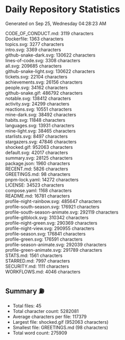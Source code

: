 # Daily Repository Statistics
Generated on Sep 25, Wednesday 04:28:23 AM  

CODE_OF_CONDUCT.md: 3119 characters  
Dockerfile: 1363 characters  
topics.svg: 3277 characters  
intro.svg: 3369 characters  
github-snake-dark.svg: 130622 characters  
lines-of-code.svg: 3308 characters  
all.svg: 209685 characters  
github-snake-light.svg: 130622 characters  
tickets.svg: 22104 characters  
achievements.svg: 26156 characters  
people.svg: 34162 characters  
github-snake.gif: 486792 characters  
notable.svg: 138412 characters  
activity.svg: 24299 characters  
reactions.svg: 10551 characters  
mine-dark.svg: 38492 characters  
habits.svg: 11848 characters  
languages.svg: 13931 characters  
mine-light.svg: 38465 characters  
starlists.svg: 8497 characters  
stargazers.svg: 47846 characters  
shocked.gif: 952063 characters  
default.svg: 42017 characters  
summary.svg: 28125 characters  
package.json: 1960 characters  
RECENT.md: 5826 characters  
GREETINGS.md: 98 characters  
pnpm-lock.yaml: 14272 characters  
LICENSE: 34523 characters  
compose.yaml: 1168 characters  
README.md: 16781 characters  
profile-night-rainbow.svg: 485647 characters  
profile-south-season.svg: 176921 characters  
profile-south-season-animate.svg: 292119 characters  
profile-gitblock.svg: 310342 characters  
profile-night-green.svg: 290369 characters  
profile-night-view.svg: 290955 characters  
profile-season.svg: 176841 characters  
profile-green.svg: 176591 characters  
profile-season-animate.svg: 292039 characters  
profile-green-animate.svg: 291789 characters  
STATS.md: 1561 characters  
STARRED.md: 7997 characters  
SECURITY.md: 1111 characters  
WORKFLOWS.md: 4046 characters  

## Summary ⛽  
- Total files: 45  
- Total character count: 5282081  
- Average characters per file: 117379  
- Largest file: shocked.gif (952063 characters)  
- Smallest file: GREETINGS.md (98 characters)  
- Total word count: 275909  
